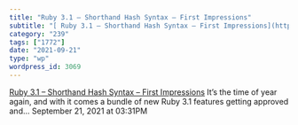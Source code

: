 ```yaml
---
title: "Ruby 3.1 – Shorthand Hash Syntax – First Impressions"
subtitle: "[ Ruby 3.1 – Shorthand Hash Syntax – First Impressions](https://dev.to/baweaver/ruby-3-1-shorthand-h..."
category: "239"
tags: ["1772"]
date: "2021-09-21"
type: "wp"
wordpress_id: 3069
---
```

[ Ruby 3.1 – Shorthand Hash Syntax – First Impressions](https://dev.to/baweaver/ruby-3-1-shorthand-hash-syntax-first-impressions-19op)
 It’s the time of year again, and with it comes a bundle of new Ruby 3.1 features getting approved and…
September 21, 2021 at 03:31PM